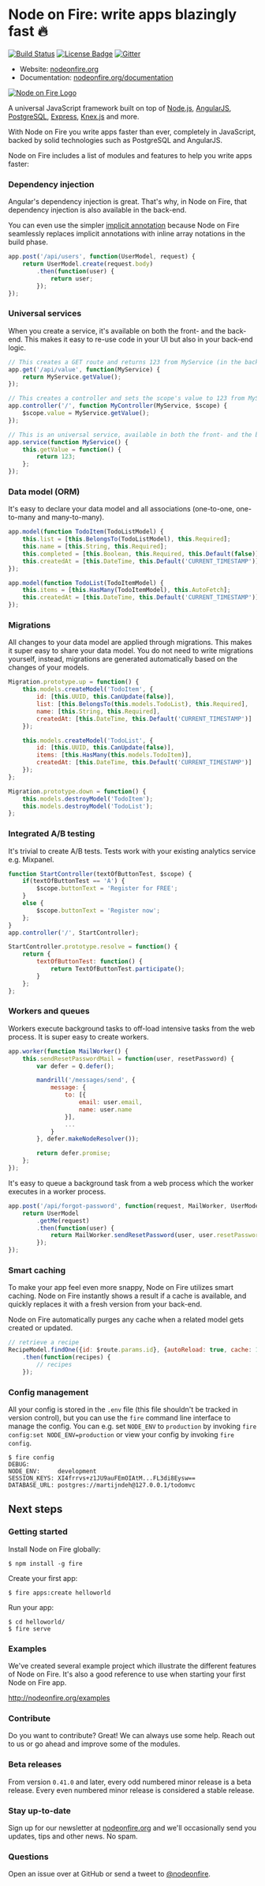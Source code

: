 # Node on Fire: write apps blazingly fast :fire:
[![Build Status](https://travis-ci.org/martijndeh/fire.svg?branch=master)](https://travis-ci.org/martijndeh/fire)
[![License Badge](https://img.shields.io/github/license/martijndeh/fire.svg)](https://github.com/martijndeh/fire/blob/master/LICENSE)
[![Gitter](https://badges.gitter.im/Join%20Chat.svg)](https://gitter.im/martijndeh/fire?utm_source=badge&utm_medium=badge&utm_campaign=pr-badge)

- Website: [nodeonfire.org](http://nodeonfire.org/)
- Documentation: [nodeonfire.org/documentation](http://nodeonfire.org/documentation)

[![Node on Fire Logo](http://nodeonfire.org/images/node-on-fire-github-logo.png)](http://nodeonfire.org/)

A universal JavaScript framework built on top of [Node.js](https://nodejs.org), [AngularJS](https://angularjs.org/), [PostgreSQL](http://www.postgresql.org/), [Express](http://expressjs.com/), [Knex.js](http://knexjs.org/) and more.

With Node on Fire you write apps faster than ever, completely in JavaScript, backed by solid technologies such as PostgreSQL and AngularJS.

Node on Fire includes a list of modules and features to help you write apps faster:

### Dependency injection
Angular's dependency injection is great. That's why, in Node on Fire, that dependency injection is also available in the back-end.

You can even use the simpler [implicit annotation](https://docs.angularjs.org/guide/di#implicit-annotation) because Node on Fire seamlessly replaces implicit annotations with inline array notations in the build phase.
```js
app.post('/api/users', function(UserModel, request) {
    return UserModel.create(request.body)
        .then(function(user) {
            return user;
        });
});
```

### Universal services
When you create a service, it's available on both the front- and the back-end. This makes it easy to re-use code in your UI but also in your back-end logic.
```js
// This creates a GET route and returns 123 from MyService (in the back-end).
app.get('/api/value', function(MyService) {
    return MyService.getValue();
});

// This creates a controller and sets the scope's value to 123 from MyService (in the front-end).
app.controller('/', function MyController(MyService, $scope) {
    $scope.value = MyService.getValue();
});

// This is an universal service, available in both the front- and the back-end.
app.service(function MyService() {
    this.getValue = function() {
        return 123;
    };
});
```

### Data model (ORM)
It's easy to declare your data model and all associations (one-to-one, one-to-many and many-to-many).
```js
app.model(function TodoItem(TodoListModel) {
	this.list = [this.BelongsTo(TodoListModel), this.Required];
	this.name = [this.String, this.Required];
	this.completed = [this.Boolean, this.Required, this.Default(false)];
	this.createdAt = [this.DateTime, this.Default('CURRENT_TIMESTAMP')];
});

app.model(function TodoList(TodoItemModel) {
	this.items = [this.HasMany(TodoItemModel), this.AutoFetch];
	this.createdAt = [this.DateTime, this.Default('CURRENT_TIMESTAMP')];
});
```

### Migrations
All changes to your data model are applied through migrations. This makes it super easy to share your data model. You do not need to write migrations yourself, instead, migrations are generated automatically based on the changes of your models.
```js
Migration.prototype.up = function() {
	this.models.createModel('TodoItem', {
		id: [this.UUID, this.CanUpdate(false)],
		list: [this.BelongsTo(this.models.TodoList), this.Required],
		name: [this.String, this.Required],
		createdAt: [this.DateTime, this.Default('CURRENT_TIMESTAMP')]
	});

	this.models.createModel('TodoList', {
		id: [this.UUID, this.CanUpdate(false)],
		items: [this.HasMany(this.models.TodoItem)],
		createdAt: [this.DateTime, this.Default('CURRENT_TIMESTAMP')]
	});
};

Migration.prototype.down = function() {
	this.models.destroyModel('TodoItem');
	this.models.destroyModel('TodoList');
};
```

### Integrated A/B testing
It's trivial to create A/B tests. Tests work with your existing analytics service e.g. Mixpanel.
```js
function StartController(textOfButtonTest, $scope) {
    if(textOfButtonTest == 'A') {
        $scope.buttonText = 'Register for FREE';
    }
    else {
        $scope.buttonText = 'Register now';
    };
}
app.controller('/', StartController);

StartController.prototype.resolve = function() {
    return {
        textOfButtonTest: function() {
            return TextOfButtonTest.participate();
        }
    };
};
```

### Workers and queues
Workers execute background tasks to off-load intensive tasks from the web process. It is super easy to create workers.

```js
app.worker(function MailWorker() {
    this.sendResetPasswordMail = function(user, resetPassword) {
    	var defer = Q.defer();

    	mandrill('/messages/send', {
    		message: {
    			to: [{
    				email: user.email,
    				name: user.name
    			}],
    			...
    		}
    	}, defer.makeNodeResolver());

    	return defer.promise;
    };
});
```
It's easy to queue a background task from a web process which the worker executes in a worker process.
```js
app.post('/api/forgot-password', function(request, MailWorker, UserModel) {
    return UserModel
        .getMe(request)
        .then(function(user) {
            return MailWorker.sendResetPassword(user, user.resetPassword);
        });
});
```

### Smart caching
To make your app feel even more snappy, Node on Fire utilizes smart caching. Node on Fire instantly shows a result if a cache is available, and quickly replaces it with a fresh version from your back-end.

Node on Fire automatically purges any cache when a related model gets created or updated.

```js
// retrieve a recipe
RecipeModel.findOne({id: $route.params.id}, {autoReload: true, cache: 1000 * 60 * 5})
    .then(function(recipes) {
        // recipes
    });
```

### Config management
All your config is stored in the `.env` file (this file shouldn't be tracked in version control), but you can use the `fire` command line interface to manage the config. You can e.g. set `NODE_ENV` to `production` by invoking `fire config:set NODE_ENV=production` or view your config by invoking `fire config`.
```
$ fire config
DEBUG:
NODE_ENV:     development
SESSION_KEYS: XI4frrvs+z1JU9auFEmOIAtM...FL3di8Eysw==
DATABASE_URL: postgres://martijndeh@127.0.0.1/todomvc
```

## Next steps

### Getting started
Install Node on Fire globally:
```
$ npm install -g fire
```

Create your first app:
```
$ fire apps:create helloworld
```

Run your app:
```
$ cd helloworld/
$ fire serve
```

### Examples

We've created several example project which illustrate the different features of Node on Fire. It's also a good reference to use when starting your first Node on Fire app.

http://nodeonfire.org/examples

### Contribute

Do you want to contribute? Great! We can always use some help. Reach out to us or go ahead and improve some of the modules.

### Beta releases

From version `0.41.0` and later, every odd numbered minor release is a beta release. Every even numbered minor release is considered a stable release.

### Stay up-to-date

Sign up for our newsletter at [nodeonfire.org](http://nodeonfire.org) and we'll occasionally send you updates, tips and other news. No spam.

### Questions

Open an issue over at GitHub or send a tweet to [@nodeonfire](http://twitter.com/nodeonfire).
